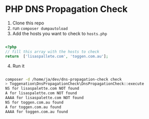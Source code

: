 # PHP DNS Propagation Check

1. Clone this repo
2. run `composer dumpautoload`
2. Add the hosts you want to check to `hosts.php`

```php

<?php
// fill this array with the hosts to check
return  ['lisaspallete.com', 'toggen.com.au'];

```

4. Run it

```sh

composer -d /home/ja/dev/dns-propagation-check check
> Toggenation\DnsPropagationCheck\DnsPropagationCheck::execute
NS for lisaspalette.com NOT found
A for lisaspalette.com NOT found
AAAA for lisaspalette.com NOT found
NS for toggen.com.au found
A for toggen.com.au found
AAAA for toggen.com.au found

```

